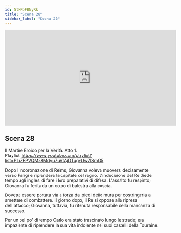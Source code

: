 ```yaml
---
id: 5tKFbFBNyRk
title: "Scena 28"
sidebar_label: "Scena 28"
---
```


<div class="video-float-container">
  <iframe
    width="560"
    height="315"
    src="https://www.youtube.com/embed/5tKFbFBNyRk"
    title="YouTube video player"
    frameborder="0"
    allow="accelerometer; autoplay; clipboard-write; encrypted-media; gyroscope; picture-in-picture; web-share"
    referrerpolicy="strict-origin-when-cross-origin"
    allowfullscreen
  ></iframe>
</div>

## Scena 28

Il Martire Eroico per la Verità. Atto 1.   
Playlist: https://www.youtube.com/playlist?list=PLrZFPVQM38Mdyu7uVtAjDTugvUw7ISmO5 

Dopo l'incoronazione di Reims, Giovanna voleva muoversi decisamente verso Parigi e riprendere la capitale del regno. L'indecisione del Re diede tempo agli inglesi di fare i loro preparativi di difesa. L'assalto fu respinto; Giovanna fu ferita da un colpo di balestra alla coscia.

Dovette essere portata via a forza dai piedi delle mura per costringerla a smettere di combattere. Il giorno dopo, il Re si oppose alla ripresa dell'attacco; Giovanna, tuttavia, fu ritenuta responsabile della mancanza di successo.

Per un bel po' di tempo Carlo era stato trascinato lungo le strade; era impaziente di riprendere la sua vita indolente nei suoi castelli della Touraine.
